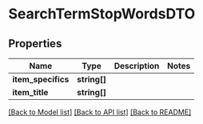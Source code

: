 # SearchTermStopWordsDTO

## Properties
Name | Type | Description | Notes
------------ | ------------- | ------------- | -------------
**item_specifics** | **string[]** |  | 
**item_title** | **string[]** |  | 

[[Back to Model list]](../README.md#documentation-for-models) [[Back to API list]](../README.md#documentation-for-api-endpoints) [[Back to README]](../README.md)


